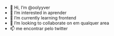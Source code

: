 - 👋 Hi, I’m @oolyyver
- 👀 I’m interested in aprender
- 🌱 I’m currently learning  frontend
- 💞️ I’m looking to collaborate on em qualquer area
- 📫 me encontrar pelo twitter 
<!---
oolyyver/oolyyver is a ✨ special ✨ repository because its `README.md` (this file) appears on your GitHub profile.
You can click the Preview link to take a look at your changes.
--->
